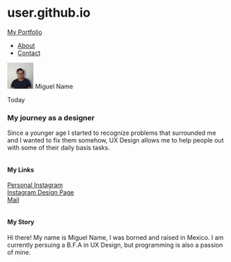 # user.github.io
<!DOCTYPE html>
<html>
<head>
	<title>Miguel Name</title>
	<link rel="stylesheet" type="text/css" href="style.css">
	</head>
	<body>
		<div id="header">
		<div class="container">
			<a id="header-title" href="index.html">My Portfolio</a>
			<ul id="header-nav">
				<li><a href="about.html">About</a></li>
				<li><a href="contact.html">Contact</a></li>
				</ul>
	</div>
	</div>
		<div id="content">
		<div class="container">
			<div class="post">
				<div class="post-author">
					<img src="me.png" width="60px">
					<span>Miguel Name</span>
				</div>
				<p class="post-date">Today</p>
				<h3 class="post-title">My journey as a designer</h3>
				<div class="post-content">
					<p>Since a younger age I started to recognize problems that surrounded me and I wanted to fix them somehow, UX Design allows me to help people out with some of their daily basis tasks.</p>
			</div>
	</div>
	</div>
		<div id="footer">
		<div class="container">
			<div class="column">
				<h4>My Links</h4>
				<p>
					<a href="https://instagram.com/m_name99">Personal Instagram</a>
					<br>
					<a href="https://instagram.com/mnf.design">Instagram Design Page</a>
					<br>
					<a href="mailto:miguelnaame@hotmail.com">Mail</a>
					</p>
			</div>
			<div class="column">
				<h4>My Story</h4>
				<p>Hi there! My name is Miguel Name, I was borned and raised in Mexico. I am currently persuing a B.F.A in UX Design, but programming is also a passion of mine.</p>
	</div>
	</div>
	</div>
		</body>
	</html>
